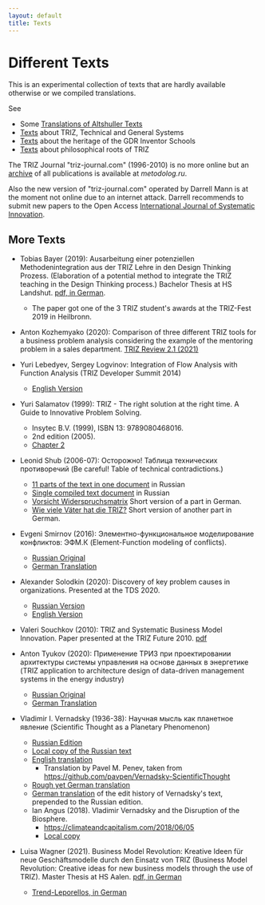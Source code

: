 ```yaml
---
layout: default
title: Texts
---
```


# Different Texts

This is an experimental collection of texts that are hardly available
otherwise or we compiled translations. 

See
* Some [Translations of Altshuller Texts](Altshuller)
* [Texts](TTS) about TRIZ, Technical and General Systems
* [Texts](GIS) about the heritage of the GDR Inventor Schools
* [Texts](PhiloBasics) about philosophical roots of TRIZ

The TRIZ Journal "triz-journal.com" (1996-2010) is no more online but an
[archive](https://metodolog.ru/triz-journal/) of all publications is available
at _metodolog.ru_.

Also the new version of "triz-journal.com" operated by Darrell Mann is at the
moment not online due to an internet attack.  Darrell recommends to submit new
papers to the Open Access [International Journal of Systematic
Innovation](https://www.ijosi.org).

## More Texts

* Tobias Bayer (2019): Ausarbeitung einer potenziellen Methodenintegration aus
  der TRIZ Lehre in den Design Thinking Prozess. (Elaboration of a potential
  method to integrate the TRIZ teaching in the Design Thinking process.)
  Bachelor Thesis at HS Landshut.
  [pdf, in German](Texts/BayerTobias-2019.pdf).
  * The paper got one of the 3 TRIZ student's awards at the TRIZ-Fest 2019 in
    Heilbronn.

* Anton Kozhemyako (2020): Comparison of three different TRIZ tools for a
  business problem analysis considering the example of the mentoring problem
  in a sales department. [TRIZ Review 2.1 (2021)](https://matriz.org/wp-content/uploads/2020/04/TRIZ-Review-vol-2-1-April-2020.pdf) 

* Yuri Lebedyev, Sergey Logvinov: Integration of Flow Analysis with Function
  Analysis (TRIZ Developer Summit 2014)
  * [English Version](https://triz-summit.ru/file.php/id/f300083-file-original.pdf)

* Yuri Salamatov (1999): TRIZ - The right solution at the right time. A Guide
  to Innovative Problem Solving.
  * Insytec B.V. (1999), ISBN 13: 9789080468016.
  * 2nd edition (2005).
  * [Chapter 2](http://xtriz.com/publications/Chapter2SalamatovBook.pdf)

* Leonid Shub (2006-07): Осторожно! Таблица технических противоречий (Be
  careful! Table of technical contradictions.)
  * [11 parts of the text in one document](Texts/Shub/Shub-2006-Web.pdf) in
    Russian  
  * [Single compiled text document](Texts/Shub/Shub-2006-ru.pdf) in Russian
  * [Vorsicht Widerspruchsmatrix](Texts/Shub/Shub-2006.pdf) Short version of a
    part in German.
  * [Wie viele Väter hat die TRIZ?](Texts/Shub/Shub-2007.pdf) Short version of
    another part in German.

* Evgeni Smirnov (2016): Элементно-функциональное моделирование конфликтов:
  ЭФМ.К (Element-Function modeling of conflicts).
  * [Russian Original](Texts/Smirnov-2016-ru.pdf)
  * [German Translation](Texts/Smirnov-2016-de.pdf)

* Alexander Solodkin (2020): Discovery of key problem causes in organizations.
  Presented at the TDS 2020.
  * [Russian Version](https://r1.nubex.ru/s828-c8b/f3240_e9/Solodkin-TDS-2020-key-problem[1].pdf)
  * [English Version](Texts/Solodkin-TDS2020-en.pdf)

* Valeri Souchkov (2010): TRIZ and Systematic Business Model Innovation.
  Paper presented at the TRIZ Future 2010. [pdf](Texts/Souchkov-TFC2010.pdf)

* Anton Tyukov (2020): Применение ТРИЗ при проектировании архитектуры системы
  управления на основе данных в энергетике (TRIZ application to architecture
  design of data-driven management systems in the energy industry)
  * [Russian Original](Texts/Tyukov-2020.pdf)
  * [German Translation](Texts/Tyukov-2020-de.pdf)
  
* Vladimir I. Vernadsky (1936-38): Научная мысль как планетное явление
  (Scientific Thought as a Planetary Phenomenon)
  * [Russian Edition](http://vernadsky.lib.ru/e-texts/archive/thought.pdf)
  * [Local copy of the Russian text](Texts/Vernadsky1938-ru.pdf)
  * [English translation](Texts/Vernadsky1938-en.pdf)
    * Translation by Pavel M. Penev, taken from
      <https://github.com/pavpen/Vernadsky-ScientificThought>
  * [Rough yet German translation](Texts/Vernadsky1938-de.pdf)
  * [German translation](Texts/Vernadsky1938-EditHistory-de.pdf) of the edit
    history of Vernadsky's text, prepended to the Russian edition.
  * Ian Angus (2018). Vladimir Vernadsky and the Disruption of the Biosphere.
    * <https://climateandcapitalism.com/2018/06/05>
    * [Local copy](Texts/Angus-2018.pdf)

* Luisa Wagner (2021). Business Model Revolution: Kreative Ideen für neue
  Geschäftsmodelle durch den Einsatz von TRIZ (Business Model Revolution:
  Creative ideas for new business models through the use of TRIZ).
  Master Thesis at HS Aalen.
  [pdf, in German](Texts/WagnerLuisa-2019.pdf)
  * [Trend-Leporellos, in German](Texts/Trend-Leporellos.pdf)